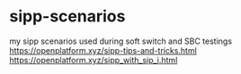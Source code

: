 # sipp-scenarios
my sipp scenarios used during soft switch and SBC testings
https://openplatform.xyz/sipp-tips-and-tricks.html
https://openplatform.xyz/sipp_with_sip_i.html
